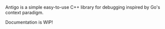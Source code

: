 Antigo is a simple easy-to-use C++ library for debugging inspired by Go's context paradigm.

Documentation is WIP!
